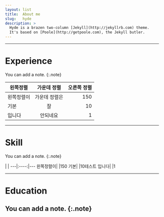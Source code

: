 ```yaml
---
layout: list
title:  About me
slug:   hyde
description: >
  Hyde is a brazen two-column [Jekyll](http://jekyllrb.com) theme.
  It's based on [Poole](http://getpoole.com), the Jekyll butler.
---
```

---
# Experience

You can add a note.
{:.note}


왼쪽정렬|가운데 정렬|오른쪽 정렬
---|:----:|---:
왼쪽정렬이|가운데 정렬은|150
기본|잘|10
입니다|안되네요|1

---
# Skill

You can add a note.
{:.note}


 | | 
---|:----:|---
왼쪽정렬이| |150
기본| |10테스트
입니다| |1


---
# Education

You can add a note.
{:.note}
---
